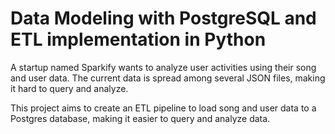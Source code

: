 # Data Modeling with PostgreSQL and ETL implementation in Python
A startup named Sparkify wants to analyze user activities using their song and user data. The current data is spread among several JSON files, making it hard to query and analyze.

This project aims to create an ETL pipeline to load song and user data to a Postgres database, making it easier to query and analyze data.
